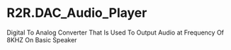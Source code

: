 # R2R.DAC_Audio_Player
Digital To Analog Converter That Is Used To Output Audio at Frequency Of 8KHZ On Basic Speaker
